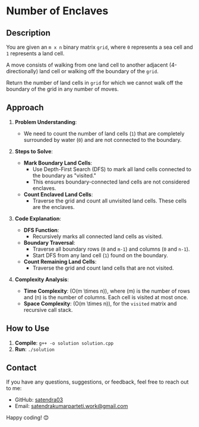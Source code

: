 # Number of Enclaves

## Description

You are given an `m x n` binary matrix `grid`, where `0` represents a sea cell and `1` represents a land cell.

A move consists of walking from one land cell to another adjacent (4-directionally) land cell or walking off the boundary of the `grid`.

Return the number of land cells in `grid` for which we cannot walk off the boundary of the grid in any number of moves.

## Approach

1. **Problem Understanding**:
   - We need to count the number of land cells (`1`) that are completely surrounded by water (`0`) and are not connected to the boundary.

2. **Steps to Solve**:
   - **Mark Boundary Land Cells**:
     - Use Depth-First Search (DFS) to mark all land cells connected to the boundary as "visited."
     - This ensures boundary-connected land cells are not considered enclaves.
   - **Count Enclaved Land Cells**:
     - Traverse the grid and count all unvisited land cells. These cells are the enclaves.

3. **Code Explanation**:
   - **DFS Function**:
     - Recursively marks all connected land cells as visited.
   - **Boundary Traversal**:
     - Traverse all boundary rows (`0` and `m-1`) and columns (`0` and `n-1`).
     - Start DFS from any land cell (`1`) found on the boundary.
   - **Count Remaining Land Cells**:
     - Traverse the grid and count land cells that are not visited.

4. **Complexity Analysis**:
   - **Time Complexity**: \(O(m \times n)\), where \(m\) is the number of rows and \(n\) is the number of columns. Each cell is visited at most once.
   - **Space Complexity**: \(O(m \times n)\), for the `visited` matrix and recursive call stack.


## How to Use

1. **Compile**: `g++ -o solution solution.cpp`
2. **Run**: `./solution`

## Contact

If you have any questions, suggestions, or feedback, feel free to reach out to me:

- GitHub: [satendra03](https://github.com/satendra03)
- Email: [satendrakumarparteti.work@gmail.com](mailto:satendrakumarparteti.work@gmail.com)

Happy coding! 😊
